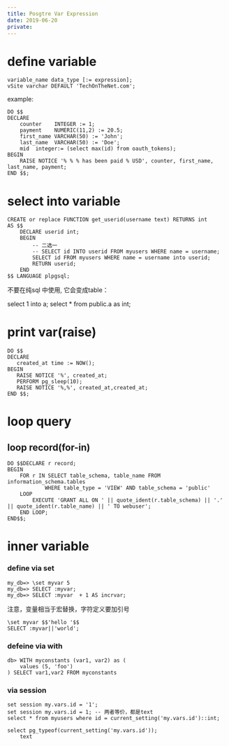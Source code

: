 ```yaml
---
title: Posgtre Var Expression
date: 2019-06-20
private:
---
```

# define variable
    variable_name data_type [:= expression];
    vSite varchar DEFAULT 'TechOnTheNet.com';

example:

    DO $$ 
    DECLARE
        counter    INTEGER := 1;
        payment    NUMERIC(11,2) := 20.5;
        first_name VARCHAR(50) := 'John';
        last_name  VARCHAR(50) := 'Doe';
        mid  integer:= (select max(id) from oauth_tokens);
    BEGIN 
        RAISE NOTICE '% % % has been paid % USD', counter, first_name, last_name, payment;
    END $$;

# select into variable
    CREATE or replace FUNCTION get_userid(username text) RETURNS int
    AS $$
        DECLARE userid int;
        BEGIN
            -- 二选一
            -- SELECT id INTO userid FROM myusers WHERE name = username; 
            SELECT id FROM myusers WHERE name = username into userid;
            RETURN userid;
        END
    $$ LANGUAGE plpgsql;

不要在纯sql 中使用, 它会变成table：

   select 1 into a; 
   select * from public.a as int;

# print var(raise)
    DO $$ 
    DECLARE
       created_at time := NOW();
    BEGIN 
       RAISE NOTICE '%', created_at;
       PERFORM pg_sleep(10);
       RAISE NOTICE '%,%', created_at,created_at;
    END $$;

# loop query

## loop record(for-in)

    DO $$DECLARE r record;
    BEGIN
        FOR r IN SELECT table_schema, table_name FROM information_schema.tables
                WHERE table_type = 'VIEW' AND table_schema = 'public'
        LOOP
            EXECUTE 'GRANT ALL ON ' || quote_ident(r.table_schema) || '.' || quote_ident(r.table_name) || ' TO webuser';
        END LOOP;
    END$$;

# inner variable
### define via set
    my_db=> \set myvar 5
    my_db=> SELECT :myvar;
    my_db=> SELECT :myvar  + 1 AS incrvar;

注意，变量相当于宏替换，字符定义要加引号

    \set myvar $$'hello '$$
    SELECT :myvar||'world';

### defeine via with
    db> WITH myconstants (var1, var2) as (
        values (5, 'foo')
    ) SELECT var1,var2 FROM myconstants

### via session
    set session my.vars.id = '1';
    set session my.vars.id = 1; -- 两者等价，都是text
    select * from myusers where id = current_setting('my.vars.id')::int;

    select pg_typeof(current_setting('my.vars.id')); 
        text
